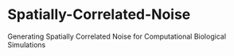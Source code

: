 # Spatially-Correlated-Noise
Generating Spatially Correlated Noise for Computational Biological Simulations
